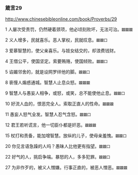 ### 箴言29
http://www.chinesebibleonline.com/book/Proverbs/29

1
人屡次受责罚，仍然硬着颈项，他必顷刻败坏，无法可治。`龖龖龖`

2
义人增多，民就喜乐。恶人掌权，民就叹息。`龖龖囗`

3
爱慕智慧的，使父亲喜乐。与妓女结交的，却浪费钱财。

4
王借公平，使国坚定。索要贿赂，使国倾败。`龖龖囗`

5
谄媚邻舍的，就是设网罗绊他的脚。`龖龖囗`

8
亵慢人煽惑通城。智慧人止息众怒。`龖龖龖`

9
智慧人与愚妄人相争，或怒，或笑，总不能使他止息。`龖龖囗`

10
好流人血的，恨恶完全人。索取正直人的性命。`龖龖龖`

11
愚妄人怒气全发。智慧人忍气含怒。`龖龖囗`

12
君王若听谎言，他一切臣仆都是奸恶。`龖龖龖`

15
杖打和责备，能加增智慧。放纵的儿子，使母亲羞愧。`龖龖囗`

20
你见言语急躁的人吗？愚昧人比他更有指望。`龖龖囗`

22
好气的人，挑启争端。暴怒的人，多多犯罪。`龖龖囗`

27
为非作歹的，被义人憎嫌。行事正直的，被恶人憎恶。`龖龖龖`
